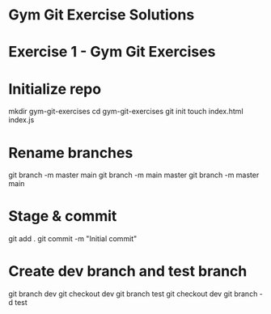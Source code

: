 # Gym Git Exercise Solutions
# Exercise 1 - Gym Git Exercises

# Initialize repo
mkdir gym-git-exercises
cd gym-git-exercises
git init
touch index.html index.js

# Rename branches
git branch -m master main
git branch -m main master
git branch -m master main

# Stage & commit
git add .
git commit -m "Initial commit"

# Create dev branch and test branch
git branch dev
git checkout dev
git branch test
git checkout dev
git branch -d test
